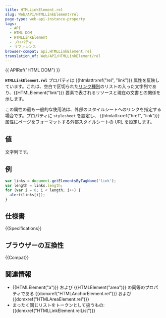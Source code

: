 ```yaml
---
title: HTMLLinkElement.rel
slug: Web/API/HTMLLinkElement/rel
page-type: web-api-instance-property
tags:
  - API
  - HTML DOM
  - HTMLLinkElement
  - プロパティ
  - リファレンス
browser-compat: api.HTMLLinkElement.rel
translation_of: Web/API/HTMLLinkElement/rel
---
```

{{ APIRef("HTML DOM") }}

**`HTMLLinkElement.rel`** プロパティは {{htmlattrxref("rel", "link")}} 属性を反映しています。これは、空白で区切られた[リンク種別](/ja/docs/Web/HTML/Link_types)のリストの入った文字列であり、{{HTMLElement("link")}} 要素で表されるリソースと現在の文書との関係を示します。

この属性の最も一般的な使用法は、外部のスタイルシートへのリンクを指定する場合です。プロパティに `stylesheet` を設定し、 {{htmlattrxref("href", "link")}} 属性にページをフォーマットする外部スタイルシートの URL を設定します。

## 値

文字列です。

## 例

```js
var links = document.getElementsByTagName('link');
var length = links.length;
for (var i = 0; i < length; i++) {
  alert(links[i]);
}
```

## 仕様書

{{Specifications}}

## ブラウザーの互換性

{{Compat}}

## 関連情報

- {{HTMLElement("a")}} および {{HTMLElement("area")}} の同等のプロパティである {{domxref("HTMLAnchorElement.rel")}} および {{domxref("HTMLAreaElement.rel")}}
- まったく同じリストをトークンとして扱うもの: {{domxref("HTMLLinkElement.relList")}}
